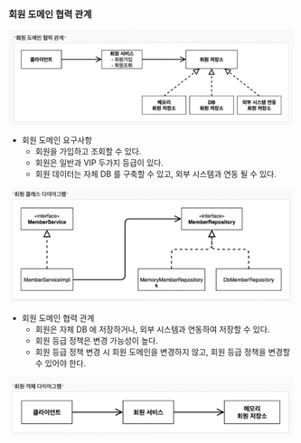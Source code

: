 ### 회원 도메인 협력 관계
![img](./1.png)

- 회원 도메인 요구사항
    - 회원을 가입하고 조회할 수 있다.
    - 회원은 일반과 VIP 두가지 등급이 있다.
    - 회원 데이터는 자체 DB 를 구축할 수 있고, 외부 시스템과 연동 될 수 있다.

![img.png](img.png)

- 회원 도메인 협력 관계
    - 회원은 자체 DB 에 저장하거나, 외부 시스템과 연동하여 저장할 수 있다.
    - 회원 등급 정책은 변경 가능성이 높다.
    - 회원 등급 정책 변경 시 회원 도메인을 변경하지 않고, 회원 등급 정책을 변경할 수 있어야 한다.

![img_1.png](img_1.png)

